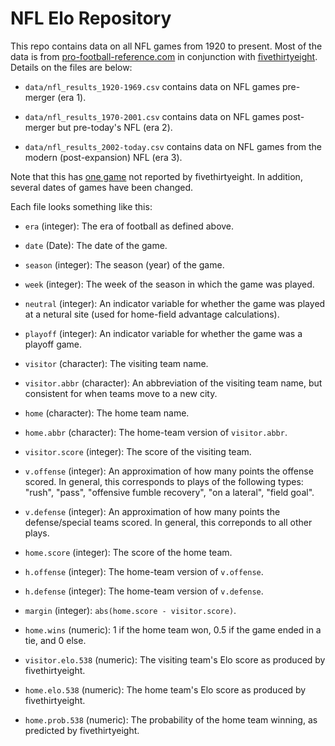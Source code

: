 
# NFL Elo Repository

This repo contains data on all NFL games from 1920 to present. Most of the data is from
[pro-football-reference.com](https://www.pro-football-reference.com) in conjunction with
[fivethirtyeight](https://github.com/fivethirtyeight/data/tree/master/nfl-elo).
Details on the files are below:

- `data/nfl_results_1920-1969.csv` contains data on NFL games pre-merger (era 1).
    
- `data/nfl_results_1970-2001.csv` contains data on NFL games post-merger but pre-today's NFL (era 2).

- `data/nfl_results_2002-today.csv` contains data on NFL games from the modern (post-expansion) NFL (era 3).

Note that this has [one game](https://www.pro-football-reference.com/boxscores/192912140fyj.htm)
not reported by fivethirtyeight. In addition, several dates of games have been changed.


Each file looks something like this:

- `era` (integer): The era of football as defined above.

- `date` (Date): The date of the game.

- `season` (integer): The season (year) of the game.

- `week` (integer): The week of the season in which the game was played.

- `neutral` (integer): An indicator variable for whether the game was played at a netural site
  (used for home-field advantage calculations).
  
- `playoff` (integer): An indicator variable for whether the game was a playoff game.

- `visitor` (character): The visiting team name.

- `visitor.abbr` (character): An abbreviation of the visiting team name, but consistent for when teams
  move to a new city.
  
- `home` (character): The home team name.

- `home.abbr` (character): The home-team version of `visitor.abbr`.

- `visitor.score` (integer): The score of the visiting team.

- `v.offense` (integer): An approximation of how many points the offense scored.
  In general, this corresponds to plays of the following types:
  "rush", "pass", "offensive fumble recovery", "on a lateral", "field goal".
  
- `v.defense` (integer): An approximation of how many points the defense/special teams scored.
  In general, this correponds to all other plays.
  
- `home.score` (integer): The score of the home team.

- `h.offense` (integer): The home-team version of `v.offense`.

- `h.defense` (integer): The home-team version of `v.defense`.

- `margin` (integer): `abs(home.score - visitor.score)`.

- `home.wins` (numeric): 1 if the home team won, 0.5 if the game ended in a tie, and 0 else.

- `visitor.elo.538` (numeric): The visiting team's Elo score as produced by fivethirtyeight.

- `home.elo.538` (numeric): The home team's Elo score as produced by fivethirtyeight.

- `home.prob.538` (numeric): The probability of the home team winning, as predicted by fivethirtyeight.
